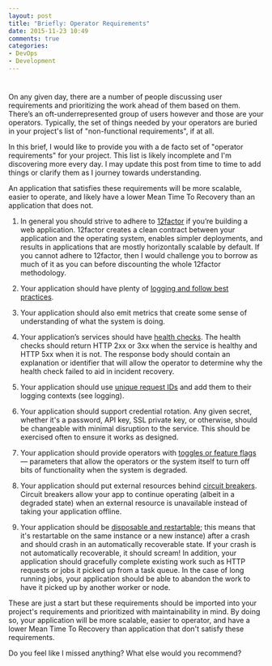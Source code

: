 ```yaml
---
layout: post
title: "Briefly: Operator Requirements"
date: 2015-11-23 10:49
comments: true
categories: 
- DevOps
- Development
---
```

# 

On any given day, there are a number of people discussing user requirements and
prioritizing the work ahead of them based on them. There’s an
oft-underrepresented group of users however and those are your operators.
Typically, the set of things needed by your operators are buried in your
project's list of "non-functional requirements", if at all.

In this brief, I would like to provide you with a de facto set of "operator
requirements" for your project. This list is likely incomplete and I'm
discovering more every day. I may update this post from time to time to add
things or clarify them as I journey towards understanding.

An application that satisfies these requirements will be more scalable, easier
to operate, and likely have a lower Mean Time To Recovery than an application
that does not.

1. In general you should strive to adhere to [12factor][1] if you’re building a web
  application. 12factor creates a clean contract between your application and
  the operating system, enables simpler deployments, and results in applications
  that are mostly horizontally scalable by default. If you cannot adhere to
  12factor, then I would challenge you to borrow as much of it as you can before
  discounting the whole 12factor methodology.

1. Your application should have plenty of [logging and follow best
  practices][2].

1. Your application should also emit metrics that create some sense of
  understanding of what the system is doing.

1. Your application’s services should have [health checks][3]. The health checks
  should return HTTP 2xx or 3xx when the service is healthy and HTTP 5xx when
  it is not. The response body should contain an explanation or identifier that
  will allow the operator to determine why the health check failed to aid in
  incident recovery.

1. Your application should use [unique request IDs][4] and add them to their
  logging contexts (see logging).

1. Your application should support credential rotation. Any given secret,
  whether it's a password, API key, SSL private key, or otherwise, should be
  changeable with minimal disruption to the service. This should be exercised
  often to ensure it works as designed.

1. Your application should provide operators with [toggles or feature flags][5] —
  parameters that allow the operators or the system itself to turn off bits of
  functionality when the system is degraded.

1. Your application should put external resources behind [circuit breakers][6].
  Circuit breakers allow your app to continue operating (albeit in a degraded
  state) when an external resource is unavailable instead of taking your
  application offline.

1. Your application should be [disposable and restartable][7]; this means that
  it's restartable on the same instance or a new instance) after a crash and
  should crash in an automatically recoverable state. If your crash is not
  automatically recoverable, it should scream! In addition, your application
  should gracefully complete existing work such as HTTP requests or jobs it
  picked up from a task queue. In the case of long running jobs, your application
  should be able to abandon the work to have it picked up by another worker or
  node.

These are just a start but these requirements should be imported into your project's
requirements and prioritized with maintainability in mind. By doing so, your
application will be more scalable, easier to operator, and have a lower Mean
Time To Recovery than application that don't satisfy these requirements.

Do you feel like I missed anything? What else would you recommend?

  [1]: http://12factor.net/
  [2]: http://www.charleshooper.net/blog/briefly-logs/
  [3]: http://www.charleshooper.net/blog/briefly-health-checks/
  [4]: https://brandur.org/request-ids
  [5]: http://blog.travis-ci.com/2014-03-04-use-feature-flags-to-ship-changes-with-confidence/
  [6]: https://engineering.heroku.com/blogs/2015-06-30-improved-production-stability-with-circuit-breakers/
  [7]: http://12factor.net/disposability
